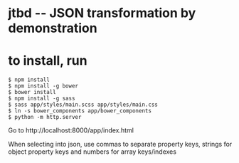 # jtbd -- JSON transformation by demonstration

# to install, run

```
$ npm install
$ npm install -g bower
$ bower install
$ npm install -g sass
$ sass app/styles/main.scss app/styles/main.css
$ ln -s bower_components app/bower_components
$ python -m http.server
```
Go to http://localhost:8000/app/index.html

When selecting into json, use commas to separate property keys, strings for object property keys and numbers for array keys/indexes
